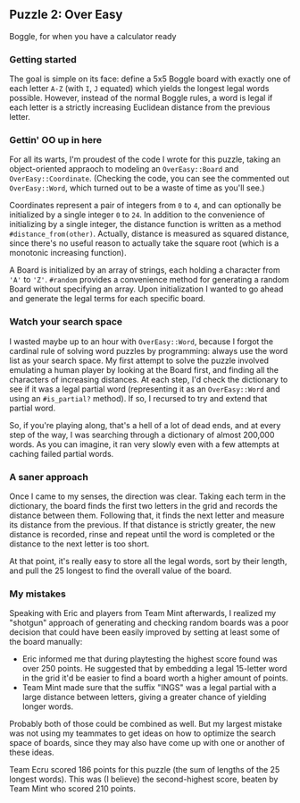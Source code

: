 ## Puzzle 2: Over Easy

Boggle, for when you have a calculator ready

### Getting started

The goal is simple on its face: define a 5x5 Boggle board with exactly one
of each letter `A-Z` (with `I`, `J` equated) which yields the longest
legal words possible. However, instead of the normal Boggle rules,
a word is legal if each letter is a strictly increasing Euclidean
distance from the previous letter.

### Gettin' OO up in here

For all its warts, I'm proudest of the code I wrote for this puzzle, taking
an object-oriented appraoch to modeling an `OverEasy::Board` and 
`OverEasy::Coordinate`. (Checking the code, you can see the commented out
`OverEasy::Word`, which turned out to be a waste of time as you'll see.)

Coordinates represent a pair of integers from `0` to `4`, and can optionally
be initialized by a single integer `0` to `24`. In addition to the 
convenience of initializing by a single integer, the distance function is
written as a method `#distance_from(other)`. Actually, distance is measured
as squared distance, since there's no useful reason to actually take the 
square root (which is a monotonic increasing function).

A Board is initialized by an array of strings, each holding a character
from `'A'` to `'Z'`.  `#random` provides a convenience method for generating
a random Board without specifying an array.  Upon initialization I wanted to
go ahead and generate the legal terms for each specific board.

### Watch your search space

I wasted maybe up to an hour with `OverEasy::Word`, because I forgot the 
cardinal rule of solving word puzzles by programming: always use the word
list as your search space. My first attempt to solve the puzzle involved
emulating a human player by looking at the Board first, and finding all the 
characters of increasing distances. At each step, I'd check the dictionary
to see if it was a legal partial word (representing it as an 
`OverEasy::Word` and using an `#is_partial?` method).
If so, I recursed to try and extend that partial word.

So, if you're playing along, that's a hell of a lot of dead ends, and at
every step of the way, I was searching through a dictionary of almost
200,000 words. As you can imagine, it ran very slowly even with a few
attempts at caching failed partial words.

### A saner approach

Once I came to my senses, the direction was clear. Taking each term in
the dictionary, the board finds the first two letters in the grid and records
the distance between them. Following that, it finds the next letter and 
measure its distance from the previous. If that distance is strictly greater, 
the new distance is recorded, rinse and repeat until the word is completed
or the distance to the next letter is too short.

At that point, it's really easy to store all the legal words, sort by their
length, and pull the 25 longest to find the overall value of the board.

### My mistakes

Speaking with Eric and players from Team Mint afterwards, I realized my
"shotgun" approach of generating and checking random boards was a poor 
decision that could have been easily improved
by setting at least some of the board manually:

- Eric informed me that during playtesting the highest score found was
  over 250 points.  He suggested that by embedding a legal 15-letter word
  in the grid it'd be easier to find a board worth a higher amount of points.
- Team Mint made sure that the suffix "INGS" was a legal partial with 
  a large distance between letters, giving a greater chance of yielding
  longer words.

Probably both of those could be combined as well. But my largest mistake was
not using my teammates to get ideas on how to optimize the search space
of boards, since they may also have come up with one or another of these
ideas.

Team Ecru scored 186 points for this puzzle (the sum of lengths of the
25 longest words). This was (I believe) the second-highest score, beaten
by Team Mint who scored 210 points.
